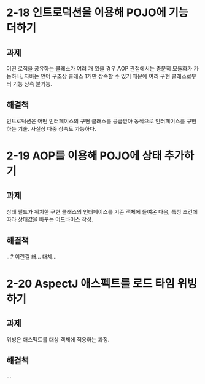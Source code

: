 # 2-18 인트로덕션을 이용해 POJO에 기능 더하기

## 과제

어떤 로직을 공유하는 클래스가 여러 개 있을 경우 AOP 관점에서는 충분히 모듈화가 가능하나, 자바는 언어 구조상 클래스 1개만 상속할 수 있기 때문에 여러 구현 클래스로부터 기능 상속 불가능.

## 해결책

인트로덕션은 어떤 인터페이스의 구현 클래스를 공급받아 동적으로 인터페이스를 구현하는 기술. 사실상 다중 상속도 가능하다.

# 2-19 AOP를 이용해 POJO에 상태 추가하기

## 과제

상태 필드가 위치한 구현 클래스의 인터페이스를 기존 객체에 들여온 다음, 특정 조건에 따라 상태값을 바꾸는 어드바이스 작성.
## 해결책

...? 이런걸 왜... 대체...

# 2-20 AspectJ 애스펙트를 로드 타임 위빙하기

## 과제

위빙은 애스펙트를 대상 객체에 적용하는 과정.

## 해결책

...
